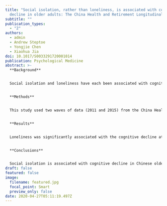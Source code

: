 ```yaml
---
title: "Social isolation, rather than loneliness, is associated with cognitive
  decline in older adults: The China Health and Retirement Longitudinal Study"
subtitle: ""
publication_types:
  - "2"
authors:
  - admin
  - Andrew Steptoe
  - Yongjie Chen
  - Xiaohua Jia
doi: 10.1017/S0033291720001014
publication: Psychological Medicine
abstract: >-
  **Background**


  Social isolation and loneliness have each been associated with cognitive decline, but most previous research is limited to Western populations. This study examined the relationships of social isolation and loneliness on cognitive function among Chinese older adults. 


  **Methods**


  This study used two waves of data (2011 and 2015) from the China Health and Retirement Longitudinal Study (CHARLS) and analyses were restricted to those respondents aged 50 and older. Social isolation, loneliness, and cognitive function were measured at baseline. Follow-up measures on cognitive function were obtained for 7761 participants (mean age = 60.97, s.d. = 7.31; male, 50.8%). Lagged dependent variable models adjusted for confounding factors were used to evaluate the association between baseline isolation, loneliness, and cognitive function at follow-up. 


  **Results**


  Loneliness was significantly associated with the cognitive decline at follow-up (episodic memory: β = −0.03, p < 0.01; mental status: β = −0.03, p < 0.01) in the partially adjusted models. These associations became insignificant after additional confounding variables (chronic diseases, health behaviors, disabilities, and depressive symptoms) were taken into account (all p > 0.05). By contrast, social isolation was significantly associated with decreases in all cognitive function measures at follow-up (episodic memory: β = −0.05, p < 0.001; mental status: β = −0.03, p < 0.01) even after controlling for loneliness and all confounding variables. 


  **Conclusions** 


  Social isolation is associated with cognitive decline in Chinese older adults, and the relationships are independent of loneliness. These findings expand our knowledge about the links between social relationships and the cognitive function in non-Western populations.
draft: false
featured: false
image:
  filename: featured.jpg
  focal_point: Smart
  preview_only: false
date: 2020-04-27T05:11:19.497Z
---
```

